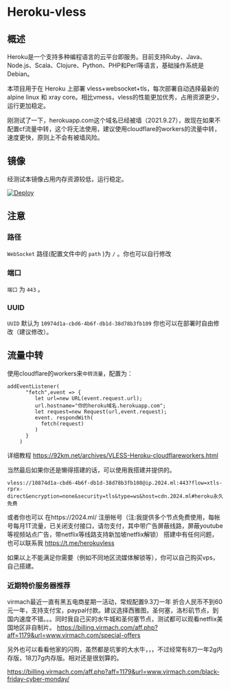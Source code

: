 # Heroku-vless

## 概述
Heroku是一个支持多种编程语言的云平台即服务。目前支持Ruby、Java、Node.js、Scala、Clojure、Python、PHP和Perl等语言，基础操作系统是Debian。

本项目用于在 Heroku 上部署 vless+websocket+tls，每次部署自动选择最新的 alpine linux 和 xray core。相比vmess，vless的性能更加优秀，占用资源更少，运行更加稳定。

刚测试了一下，herokuapp.com这个域名已经被墙（2021.9.27），故现在如果不配置cf流量中转，这个将无法使用，建议使用cloudflare的workers的流量中转，速度更快，原则上不会有被墙风险。

## 镜像

经测试本镜像占用内存资源较低，运行稳定。

[![Deploy](https://www.herokucdn.com/deploy/button.png)](https://dashboard.heroku.com/new?template=https%3A%2F%2Fgithub.com%2Frptec%2Fheroku-vless)

## 注意

### 路径

`WebSocket` 路径(配置文件中的 `path` )为 `/` 。你也可以自行修改

### 端口

`端口` 为 `443` 。 


### UUID

`UUID` 默认为 `10974d1a-cbd6-4b6f-db1d-38d78b3fb109` 你也可以在部署时自由修改（建议修改）。

## 流量中转

使用cloudflare的workers来`中转流量`，配置为： 

```
addEventListener(
      "fetch",event => {
         let url=new URL(event.request.url);
         url.hostname="你的heroku域名.herokuapp.com";
         let request=new Request(url,event.request);
         event. respondWith(
           fetch(request)
         )
      }
    ) 
```


详细教程
https://92km.net/archives/VLESS-Heroku-cloudflareworkers.html


当然最后如果你还是懒得搭建的话，可以使用我搭建并提供的。
```
vless://10874d1a-cbd6-4b6f-db1d-38d78b3fb108@ip.2024.ml:443?flow=xtls-rprx-direct&encryption=none&security=tls&type=ws&host=cdn.2024.ml#heroku永久免费
```

或者你也可以 在https://2024.ml/   注册帐号（注:我提供多个节点免费使用，每帐号每月1T流量，已关闭支付接口，请勿支付，其中带广告屏蔽线路，屏蔽youtube等视频站点广告，带netflix等线路支持新加坡netflix解锁）
搭建中有任何问题，也可以联系我 https://t.me/herokuvless


如果以上不能满足你需要（例如不同地区流媒体解锁等），你可以自己购买vps，自己搭建。

### 近期特价服务器推荐
virmach最近一直有黑五电商星期一活动，常规配置9.3刀一年 折合人民币不到60元一年，支持支付宝，paypal付款。建议选择西雅图，圣何塞，洛杉矶节点，到国内速度不错。。。同时我自己买的水牛城和圣何塞节点，测试都可以观看netflix美国地区非自制片。
https://billing.virmach.com/aff.php?aff=1179&url=www.virmach.com/special-offers

另外也可以看看他家的闪购，虽然都是坑爹的大水牛，，，不过经常有8刀一年2g内存版，18刀7g内存版。相对还是很划算的。

https://billing.virmach.com/aff.php?aff=1179&url=www.virmach.com/black-friday-cyber-monday/

